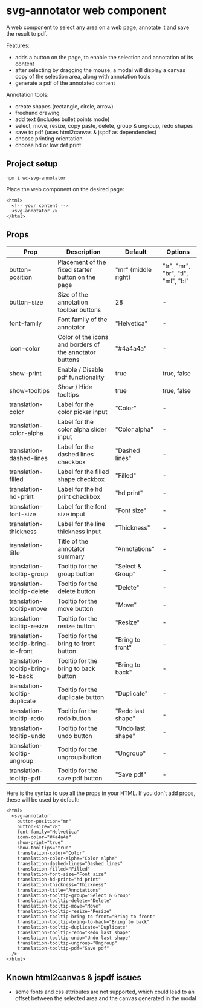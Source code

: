 # svg-annotator web component

A web component to select any area on a web page, annotate it and save the result to pdf.

Features:

- adds a button on the page, to enable the selection and annotation of its content
- after selecting by dragging the mouse, a modal will display a canvas copy of the selection area, along with annotation tools
- generate a pdf of the annotated content


Annotation tools:

- create shapes (rectangle, circle, arrow)
- freehand drawing
- add text (includes bullet points mode)
- select, move, resize, copy paste, delete, group & ungroup, redo shapes
- save to pdf (uses html2canvas & jspdf as dependencies)
- choose printing orientation
- choose hd or low def print

## Project setup

```
npm i wc-svg-annotator
```

Place the web component on the desired page:

```
<html>
  <!-- your content -->
  <svg-annotator />
</html>
```

## Props


| Prop | Description | Default | Options |
| ---- | ----------- | ------- | ------- |
| button-position | Placement of the fixed starter button on the page | "mr" (middle right) | "tr", "mr", "br", "tl", "ml", "bl" |
| button-size | Size of the annotation toolbar buttons | 28 | - |
| font-family | Font family of the annotator | "Helvetica" | - |
| icon-color | Color of the icons and borders of the annotator buttons | "#4a4a4a" | - |
| show-print | Enable / Disable pdf functionality | true | true, false |
| show-tooltips | Show / Hide tooltips | true | true, false |
| translation-color | Label for the color picker input | "Color" | - |
| translation-color-alpha | Label for the color alpha slider input | "Color alpha" | - |
| translation-dashed-lines | Label for the dashed lines checkbox | "Dashed lines" | - |
| translation-filled | Label for the filled shape checkbox | "Filled" | - |
| translation-hd-print | Label for the hd print checkbox | "hd print" | - |
| translation-font-size | Label for the font size input | "Font size" | - |
| translation-thickness | Label for the line thickness input | "Thickness" | - |
| translation-title | Title of the annotator summary | "Annotations" | - |
| translation-tooltip-group | Tooltip for the group button | "Select & Group" | - |
| translation-tooltip-delete | Tooltip for the delete button | "Delete" | - |
| translation-tooltip-move | Tooltip for the move button | "Move" | - |
| translation-tooltip-resize | Tooltip for the resize button | "Resize" | - |
| translation-tooltip-bring-to-front | Tooltip for the bring to front button | "Bring to front" | - |
| translation-tooltip-bring-to-back | Tooltip for the bring to back button | "Bring to back" | - |
| translation-tooltip-duplicate | Tooltip for the duplicate button | "Duplicate" | - |
| translation-tooltip-redo | Tooltip for the redo button | "Redo last shape" | - |
| translation-tooltip-undo | Tooltip for the undo button | "Undo last shape" | - |
| translation-tooltip-ungroup | Tooltip for the ungroup button | "Ungroup" | - |
| translation-tooltip-pdf | Tooltip for the save pdf button | "Save pdf" | - |


Here is the syntax to use all the props in your HTML.
If you don't add props, these will be used by default:

```
<html>
  <svg-annotator
    button-position="mr"
    button-size="28"
    font-family="Helvetica"
    icon-color="#4a4a4a"
    show-print="true"
    show-tooltips="true"
    translation-color="Color"
    translation-color-alpha="Color alpha"
    translation-dashed-lines="Dashed lines"
    translation-filled="Filled"
    translation-font-size="Font size"
    translation-hd-print="hd print"
    translation-thickness="Thickness"
    translation-title="Annotations"
    translation-tooltip-group="Select & Group"
    translation-tooltip-delete="Delete"
    translation-tooltip-move="Move"
    translation-tooltip-resize="Resize"
    translation-tooltip-bring-to-front="Bring to front"
    translation-tooltip-bring-to-back="Bring to back"
    translation-tooltip-duplicate="Duplicate"
    translation-tooltip-redo="Redo last shape"
    translation-tooltip-undo="Undo last shape"
    translation-tooltip-ungroup="Ungroup"
    translation-tooltip-pdf="Save pdf"
  />
</html>
```

## Known html2canvas & jspdf issues

- some fonts and css attributes are not supported, which could lead to an offset between the selected area and the canvas generated in the modal 